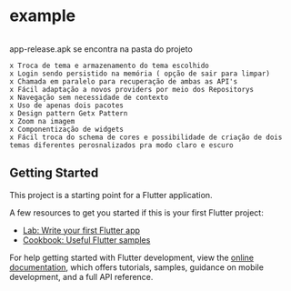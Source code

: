 # example

```$ flutter run --release 
```

app-release.apk se encontra na pasta do projeto

```
x Troca de tema e armazenamento do tema escolhido
x Login sendo persistido na memória ( opção de sair para limpar)
x Chamada em paralelo para recuperação de ambas as API's
x Fácil adaptação a novos providers por meio dos Repositorys
x Navegação sem necessidade de contexto
x Uso de apenas dois pacotes
x Design pattern Getx Pattern
x Zoom na imagem
x Componentização de widgets
x Fácil troca do schema de cores e possibilidade de criação de dois temas diferentes perosnalizados pra modo claro e escuro
```

## Getting Started

This project is a starting point for a Flutter application.

A few resources to get you started if this is your first Flutter project:

- [Lab: Write your first Flutter app](https://docs.flutter.dev/get-started/codelab)
- [Cookbook: Useful Flutter samples](https://docs.flutter.dev/cookbook)

For help getting started with Flutter development, view the
[online documentation](https://docs.flutter.dev/), which offers tutorials,
samples, guidance on mobile development, and a full API reference.
